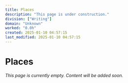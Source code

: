 ```yaml
---
title: Places
description: "This page is under construction."
division: ["Writing"]
domain: "Unknown"
worked: "0.0h"
created: 2025-01-10 04:57:15
last_modified: 2025-01-10 04:57:15
---
```


# Places

*This page is currently empty. Content will be added soon.*